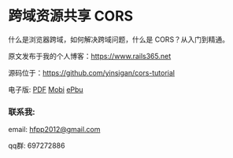 # 跨域资源共享 CORS

什么是浏览器跨域，如何解决跨域问题，什么是 CORS？从入门到精通。

原文发布于我的个人博客：https://www.rails365.net

源码位于：https://github.com/yinsigan/cors-tutorial

电子版: [PDF](https://www.gitbook.com/download/pdf/book/yinsigan/-cors) [Mobi](https://www.gitbook.com/download/mobi/book/yinsigan/-cors) [ePbu](https://www.gitbook.com/download/epub/book/yinsigan/-cors)

### 联系我:

email: hfpp2012@gmail.com

qq群: 697272886
